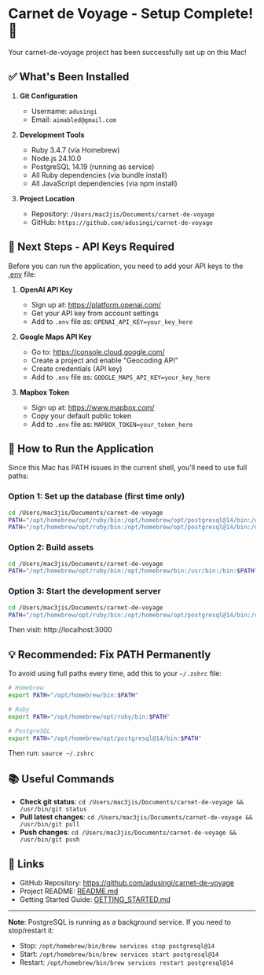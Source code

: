 # Carnet de Voyage - Setup Complete! 🎉

Your carnet-de-voyage project has been successfully set up on this Mac!

## ✅ What's Been Installed

1. **Git Configuration**
   - Username: `adusingi`
   - Email: `aimabled@gmail.com`

2. **Development Tools**
   - Ruby 3.4.7 (via Homebrew)
   - Node.js 24.10.0
   - PostgreSQL 14.19 (running as service)
   - All Ruby dependencies (via bundle install)
   - All JavaScript dependencies (via npm install)

3. **Project Location**
   - Repository: `/Users/mac3jis/Documents/carnet-de-voyage`
   - GitHub: `https://github.com/adusingi/carnet-de-voyage`

## 🔑 Next Steps - API Keys Required

Before you can run the application, you need to add your API keys to the [.env](.env) file:

1. **OpenAI API Key**
   - Sign up at: https://platform.openai.com/
   - Get your API key from account settings
   - Add to `.env` file as: `OPENAI_API_KEY=your_key_here`

2. **Google Maps API Key**
   - Go to: https://console.cloud.google.com/
   - Create a project and enable "Geocoding API"
   - Create credentials (API key)
   - Add to `.env` file as: `GOOGLE_MAPS_API_KEY=your_key_here`

3. **Mapbox Token**
   - Sign up at: https://www.mapbox.com/
   - Copy your default public token
   - Add to `.env` file as: `MAPBOX_TOKEN=your_token_here`

## 🚀 How to Run the Application

Since this Mac has PATH issues in the current shell, you'll need to use full paths:

### Option 1: Set up the database (first time only)
```bash
cd /Users/mac3jis/Documents/carnet-de-voyage
PATH="/opt/homebrew/opt/ruby/bin:/opt/homebrew/opt/postgresql@14/bin:/opt/homebrew/bin:/usr/bin:/bin:$PATH" /opt/homebrew/opt/ruby/bin/bundle exec rails db:create
PATH="/opt/homebrew/opt/ruby/bin:/opt/homebrew/opt/postgresql@14/bin:/opt/homebrew/bin:/usr/bin:/bin:$PATH" /opt/homebrew/opt/ruby/bin/bundle exec rails db:migrate
```

### Option 2: Build assets
```bash
cd /Users/mac3jis/Documents/carnet-de-voyage
PATH="/opt/homebrew/opt/ruby/bin:/opt/homebrew/bin:/usr/bin:/bin:$PATH" /opt/homebrew/bin/npm run build
```

### Option 3: Start the development server
```bash
cd /Users/mac3jis/Documents/carnet-de-voyage
PATH="/opt/homebrew/opt/ruby/bin:/opt/homebrew/opt/postgresql@14/bin:/opt/homebrew/bin:/usr/bin:/bin:$PATH" /opt/homebrew/opt/ruby/bin/bundle exec bin/dev
```

Then visit: http://localhost:3000

## 💡 Recommended: Fix PATH Permanently

To avoid using full paths every time, add this to your `~/.zshrc` file:

```bash
# Homebrew
export PATH="/opt/homebrew/bin:$PATH"

# Ruby
export PATH="/opt/homebrew/opt/ruby/bin:$PATH"

# PostgreSQL
export PATH="/opt/homebrew/opt/postgresql@14/bin:$PATH"
```

Then run: `source ~/.zshrc`

## 📚 Useful Commands

- **Check git status**: `cd /Users/mac3jis/Documents/carnet-de-voyage && /usr/bin/git status`
- **Pull latest changes**: `cd /Users/mac3jis/Documents/carnet-de-voyage && /usr/bin/git pull`
- **Push changes**: `cd /Users/mac3jis/Documents/carnet-de-voyage && /usr/bin/git push`

## 🔗 Links

- GitHub Repository: https://github.com/adusingi/carnet-de-voyage
- Project README: [README.md](README.md)
- Getting Started Guide: [GETTING_STARTED.md](GETTING_STARTED.md)

---

**Note**: PostgreSQL is running as a background service. If you need to stop/restart it:
- Stop: `/opt/homebrew/bin/brew services stop postgresql@14`
- Start: `/opt/homebrew/bin/brew services start postgresql@14`
- Restart: `/opt/homebrew/bin/brew services restart postgresql@14`
